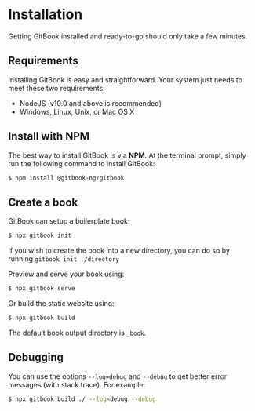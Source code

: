 # Installation

Getting GitBook installed and ready-to-go should only take a few minutes.

## Requirements

Installing GitBook is easy and straightforward. Your system just needs to meet these two requirements:

* NodeJS (v10.0 and above is recommended)
* Windows, Linux, Unix, or Mac OS X

## Install with NPM

The best way to install GitBook is via **NPM**. At the terminal prompt, simply run the following command to install GitBook:

```bash
$ npm install @gitbook-ng/gitbook
```

## Create a book

GitBook can setup a boilerplate book:

```bash
$ npx gitbook init
```

If you wish to create the book into a new directory, you can do so by running `gitbook init ./directory`

Preview and serve your book using:

```bash
$ npx gitbook serve
```

Or build the static website using:

```bash
$ npx gitbook build
```

The default book output directory is `_book`.

## Debugging

You can use the options `--log=debug` and `--debug` to get better error messages (with stack trace). For example:

```bash
$ npx gitbook build ./ --log=debug --debug
```
